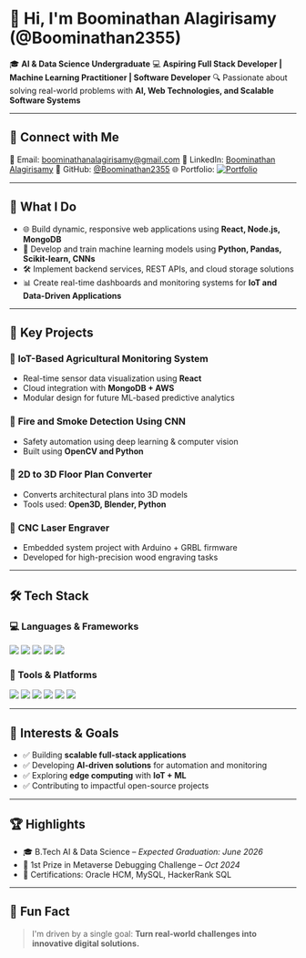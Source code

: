 # 👋 Hi, I'm **Boominathan Alagirisamy** (@Boominathan2355)

🎓 **AI & Data Science Undergraduate**
💻 **Aspiring Full Stack Developer | Machine Learning Practitioner | Software Developer**
🔍 Passionate about solving real-world problems with **AI, Web Technologies, and Scalable Software Systems**

---

## 🔗 Connect with Me

📧 Email: [boominathanalagirisamy@gmail.com](mailto:boominathanalagirisamy@gmail.com)
💼 LinkedIn: [Boominathan Alagirisamy](https://www.linkedin.com/in/boominathan-alagirisamy/)
🐙 GitHub: [@Boominathan2355](https://github.com/Boominathan2355)
🌐 Portfolio:
[![Portfolio](https://img.shields.io/badge/Visit%20My-Portfolio-4C1?style=for-the-badge\&logo=github\&logoColor=white)](https://boominathan2355.github.io/Portfolio/)

---

## 💼 What I Do

* 🌐 Build dynamic, responsive web applications using **React, Node.js, MongoDB**
* 🤖 Develop and train machine learning models using **Python, Pandas, Scikit-learn, CNNs**
* 🛠️ Implement backend services, REST APIs, and cloud storage solutions
* 📊 Create real-time dashboards and monitoring systems for **IoT and Data-Driven Applications**

---

## 🚀 Key Projects

### 🔹 **IoT-Based Agricultural Monitoring System**

* Real-time sensor data visualization using **React**
* Cloud integration with **MongoDB + AWS**
* Modular design for future ML-based predictive analytics

### 🔹 **Fire and Smoke Detection Using CNN**

* Safety automation using deep learning & computer vision
* Built using **OpenCV and Python**

### 🔹 **2D to 3D Floor Plan Converter**

* Converts architectural plans into 3D models
* Tools used: **Open3D, Blender, Python**

### 🔹 **CNC Laser Engraver**

* Embedded system project with Arduino + GRBL firmware
* Developed for high-precision wood engraving tasks

---

## 🛠️ Tech Stack

### 💻 Languages & Frameworks

<p align="left">
  <img src="https://img.shields.io/badge/Python-3776AB?style=for-the-badge&logo=python&logoColor=white" />
  <img src="https://img.shields.io/badge/Java-007396?style=for-the-badge&logo=java&logoColor=white" />
  <img src="https://img.shields.io/badge/C-A8B9CC?style=for-the-badge&logo=c&logoColor=white" />
  <img src="https://img.shields.io/badge/SQL-4479A1?style=for-the-badge&logo=postgresql&logoColor=white" />
  <img src="https://img.shields.io/badge/JavaScript-F7DF1E?style=for-the-badge&logo=javascript&logoColor=black" />
</p>

### 🧰 Tools & Platforms

<p align="left">
  <img src="https://img.shields.io/badge/VS%20Code-007ACC?style=for-the-badge&logo=visual-studio-code&logoColor=white" />
  <img src="https://img.shields.io/badge/PyCharm-000000?style=for-the-badge&logo=pycharm&logoColor=white" />
  <img src="https://img.shields.io/badge/Arduino-00979D?style=for-the-badge&logo=arduino&logoColor=white" />
  <img src="https://img.shields.io/badge/Docker-2496ED?style=for-the-badge&logo=docker&logoColor=white" />
  <img src="https://img.shields.io/badge/MongoDB-47A248?style=for-the-badge&logo=mongodb&logoColor=white" />
  <img src="https://img.shields.io/badge/Linux-FCC624?style=for-the-badge&logo=linux&logoColor=black" />
</p>

---

## 🎯 Interests & Goals

* ✅ Building **scalable full-stack applications**
* ✅ Developing **AI-driven solutions** for automation and monitoring
* ✅ Exploring **edge computing** with **IoT + ML**
* ✅ Contributing to impactful open-source projects

---

## 🏆 Highlights

* 🎓 B.Tech AI & Data Science – *Expected Graduation: June 2026*
* 🏅 1st Prize in Metaverse Debugging Challenge – *Oct 2024*
* 📜 Certifications: Oracle HCM, MySQL, HackerRank SQL

---

## 📌 Fun Fact

> I'm driven by a single goal: **Turn real-world challenges into innovative digital solutions.**
